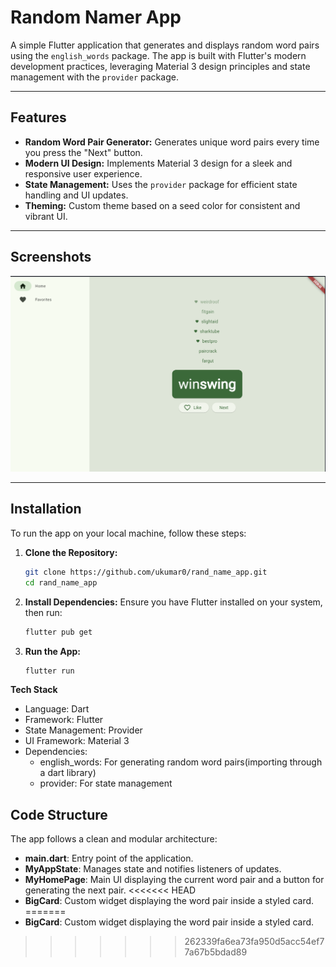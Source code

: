# Random Namer App

A simple Flutter application that generates and displays random word pairs using the `english_words` package. The app is built with Flutter's modern development practices, leveraging Material 3 design principles and state management with the `provider` package.

---

## Features

- **Random Word Pair Generator:** Generates unique word pairs every time you press the "Next" button.
- **Modern UI Design:** Implements Material 3 design for a sleek and responsive user experience.
- **State Management:** Uses the `provider` package for efficient state handling and UI updates.
- **Theming:** Custom theme based on a seed color for consistent and vibrant UI.

---

## Screenshots

!["Home_Page"](./assets/Screenshot%202024-12-01%20041624.png)

---

## Installation

To run the app on your local machine, follow these steps:

1. **Clone the Repository:**
   ```bash
   git clone https://github.com/ukumar0/rand_name_app.git
   cd rand_name_app
2. **Install Dependencies:** Ensure you have Flutter installed on your system, then run:
   ```bash
   flutter pub get
3. **Run the App:**
   ```bash
   flutter run


**Tech Stack**
- Language: Dart
- Framework: Flutter
- State Management: Provider
- UI Framework: Material 3
- Dependencies:
  - english_words: For generating random word pairs(importing through a dart library)
  - provider: For state management
 

## Code Structure
The app follows a clean and modular architecture:

- **main.dart**: Entry point of the application.
- **MyAppState**: Manages state and notifies listeners of updates.
- **MyHomePage**: Main UI displaying the current word pair and a button for generating the next pair.
<<<<<<< HEAD
- **BigCard**: Custom widget displaying the word pair inside a styled card.
=======
- **BigCard**: Custom widget displaying the word pair inside a styled card.
>>>>>>> 262339fa6ea73fa950d5acc54ef77a67b5bdad89
